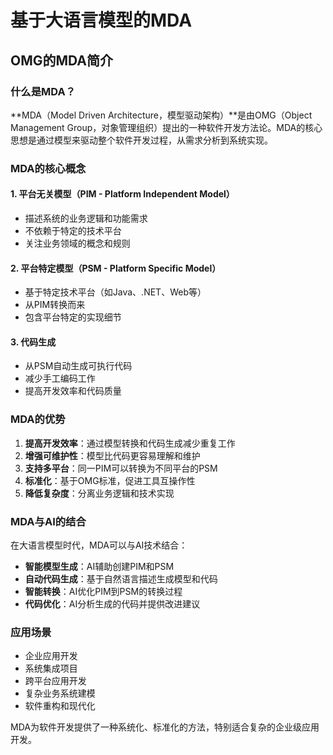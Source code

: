 # 基于大语言模型的MDA

## OMG的MDA简介

### 什么是MDA？

**MDA（Model Driven Architecture，模型驱动架构）**是由OMG（Object Management Group，对象管理组织）提出的一种软件开发方法论。MDA的核心思想是通过模型来驱动整个软件开发过程，从需求分析到系统实现。

### MDA的核心概念

#### 1. 平台无关模型（PIM - Platform Independent Model）
- 描述系统的业务逻辑和功能需求
- 不依赖于特定的技术平台
- 关注业务领域的概念和规则

#### 2. 平台特定模型（PSM - Platform Specific Model）
- 基于特定技术平台（如Java、.NET、Web等）
- 从PIM转换而来
- 包含平台特定的实现细节

#### 3. 代码生成
- 从PSM自动生成可执行代码
- 减少手工编码工作
- 提高开发效率和代码质量

### MDA的优势

1. **提高开发效率**：通过模型转换和代码生成减少重复工作
2. **增强可维护性**：模型比代码更容易理解和维护
3. **支持多平台**：同一PIM可以转换为不同平台的PSM
4. **标准化**：基于OMG标准，促进工具互操作性
5. **降低复杂度**：分离业务逻辑和技术实现

### MDA与AI的结合

在大语言模型时代，MDA可以与AI技术结合：

- **智能模型生成**：AI辅助创建PIM和PSM
- **自动代码生成**：基于自然语言描述生成模型和代码
- **智能转换**：AI优化PIM到PSM的转换过程
- **代码优化**：AI分析生成的代码并提供改进建议

### 应用场景

- 企业应用开发
- 系统集成项目
- 跨平台应用开发
- 复杂业务系统建模
- 软件重构和现代化

MDA为软件开发提供了一种系统化、标准化的方法，特别适合复杂的企业级应用开发。
